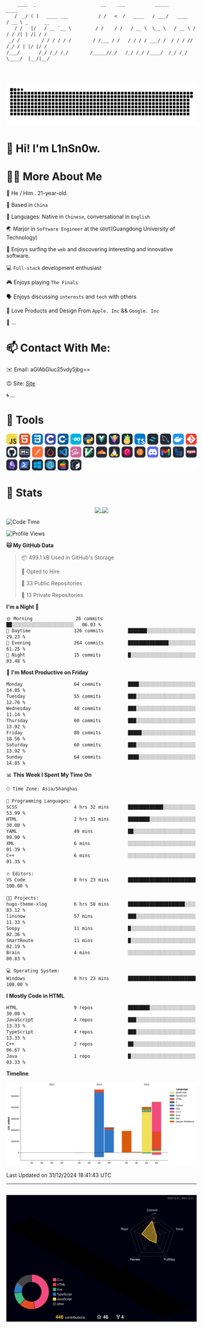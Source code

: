 ```

    ____  _                        __    ___           _____           ____           
   /  _/ ( )   ____ ___           / /   <  /   ____   / ___/   ____   / __ \ _      __
   / /   |/   / __ `__ \         / /    / /   / __ \  \__ \   / __ \ / / / /| | /| / /
 _/ /        / / / / / /        / /___ / /   / / / / ___/ /  / / / // /_/ / | |/ |/ / 
/___/       /_/ /_/ /_/        /_____//_/   /_/ /_/ /____/  /_/ /_/ \____/  |__/|__/  
                                                                                      
                                          

```
##
![](https://raw.githubusercontent.com/lin-snow/lin-snow/output/github-contribution-grid-snake-dark.svg)

# 👋 Hi! I'm L1nSn0w.

# 👨‍💻 More About Me

🤠 He / Him . 21-year-old.

🎈 Based in `China`
  
🤔 Languages: Native in `Chinese`, conversational in `English`

🌏 Marjor in `Software Engineer` at the `GDUT`(Guangdong University of Technology)

🛟 Enjoys surfing the `web` and discovering interesting and innovative software.

💻 `Full-stack` development enthusiast

🎮 Enjoys playing `The Finals`

🗣️ Enjoys discussing `interests` and `tech` with others

👾 Love Products and Design From `Apple. Inc` && `Google. Inc`  

🤪 ...

# 📫 Contact With Me:

✉️ Email: aGlAbGluc25vdy5jbg==

🙃 Site: [Site](https://linsnow.cn)

🌀 ...

# 🔮 Tools
![My Tools](./icons/tools.svg)

<!-- ![My Skills](https://skillicons.dev/icons?i=js,html,css,c,cpp,go,py,vue,vite,pinia,ts,tailwind,mysql,docker,git,github,md,postman,pytorch,vscode,sass,vim,cloudflare,linux,debian,ubuntu,discord,gmail,githubactions,npm,obsidian,powershell,windows,yarn,apple,bash) -->

<!-- 
<img src="./icons/github-mark.svg" width="50"  alt="Github"> <img src="./icons/vscode.svg" width="50" alt="VScode"> <img src="./icons/obsidian-logo-gradient.svg" width="50" alt="Obsidian"> <img src="./icons/Windows_logo_-_2021.svg.png" width="50" alt="Windows 11"> <img src="./icons/postman-icon.png" width="50" alt="POSTMAN"> <img src="./icons/Git-Icon-1788C.png" width="50" alt="Git"> ... -->

# 🍟 Stats

<div style="text-align: center;">
    <a href="https://github.com/lin-snow">
        <img align="center" src="https://githubstat.linsnow.cn/api/top-langs/?username=lin-snow&layout=compact" />
    </a>
    <a href="https://github.com/lin-snow">
        <img align="center" src="https://githubstat.linsnow.cn/api?username=lin-snow&count_private=true&show_icons=true&theme=ambient_gradient" />
    </a>
</div>

<!--START_SECTION:waka-->
![Code Time](http://img.shields.io/badge/Code%20Time-342%20hrs%204%20mins-blue)

![Profile Views](http://img.shields.io/badge/Profile%20Views-0-blue)

**🐱 My GitHub Data** 

> 📦 499.1 kB Used in GitHub's Storage 
 > 
> 💼 Opted to Hire
 > 
> 📜 33 Public Repositories 
 > 
> 🔑 13 Private Repositories 
 > 
**I'm a Night 🦉** 

```text
🌞 Morning                26 commits          ██░░░░░░░░░░░░░░░░░░░░░░░   06.03 % 
🌆 Daytime                126 commits         ███████░░░░░░░░░░░░░░░░░░   29.23 % 
🌃 Evening                264 commits         ███████████████░░░░░░░░░░   61.25 % 
🌙 Night                  15 commits          █░░░░░░░░░░░░░░░░░░░░░░░░   03.48 % 
```
📅 **I'm Most Productive on Friday** 

```text
Monday                   64 commits          ████░░░░░░░░░░░░░░░░░░░░░   14.85 % 
Tuesday                  55 commits          ███░░░░░░░░░░░░░░░░░░░░░░   12.76 % 
Wednesday                48 commits          ███░░░░░░░░░░░░░░░░░░░░░░   11.14 % 
Thursday                 60 commits          ███░░░░░░░░░░░░░░░░░░░░░░   13.92 % 
Friday                   80 commits          █████░░░░░░░░░░░░░░░░░░░░   18.56 % 
Saturday                 60 commits          ███░░░░░░░░░░░░░░░░░░░░░░   13.92 % 
Sunday                   64 commits          ████░░░░░░░░░░░░░░░░░░░░░   14.85 % 
```


📊 **This Week I Spent My Time On** 

```text
🕑︎ Time Zone: Asia/Shanghai

💬 Programming Languages: 
SCSS                     4 hrs 32 mins       █████████████░░░░░░░░░░░░   53.99 % 
HTML                     2 hrs 31 mins       ████████░░░░░░░░░░░░░░░░░   30.00 % 
YAML                     49 mins             ██░░░░░░░░░░░░░░░░░░░░░░░   09.90 % 
XML                      6 mins              ░░░░░░░░░░░░░░░░░░░░░░░░░   01.39 % 
C++                      6 mins              ░░░░░░░░░░░░░░░░░░░░░░░░░   01.35 % 

🔥 Editors: 
VS Code                  8 hrs 23 mins       █████████████████████████   100.00 % 

🐱‍💻 Projects: 
hugo-theme-xlog          6 hrs 58 mins       █████████████████████░░░░   83.12 % 
linsnow                  57 mins             ███░░░░░░░░░░░░░░░░░░░░░░   11.33 % 
Soopy                    11 mins             █░░░░░░░░░░░░░░░░░░░░░░░░   02.36 % 
SmartRoute               11 mins             █░░░░░░░░░░░░░░░░░░░░░░░░   02.19 % 
Brain                    4 mins              ░░░░░░░░░░░░░░░░░░░░░░░░░   00.83 % 

💻 Operating System: 
Windows                  8 hrs 23 mins       █████████████████████████   100.00 % 
```

**I Mostly Code in HTML** 

```text
HTML                     9 repos             ████████░░░░░░░░░░░░░░░░░   30.00 % 
JavaScript               4 repos             ███░░░░░░░░░░░░░░░░░░░░░░   13.33 % 
TypeScript               4 repos             ███░░░░░░░░░░░░░░░░░░░░░░   13.33 % 
C++                      2 repos             ██░░░░░░░░░░░░░░░░░░░░░░░   06.67 % 
Java                     1 repo              █░░░░░░░░░░░░░░░░░░░░░░░░   03.33 % 
```



**Timeline**

![Lines of Code chart](https://raw.githubusercontent.com/lin-snow/lin-snow/main/assets/bar_graph.png)


 Last Updated on 31/12/2024 18:41:43 UTC
<!--END_SECTION:waka-->



---
##
![](./profile-3d-contrib/profile-night-rainbow.svg)
